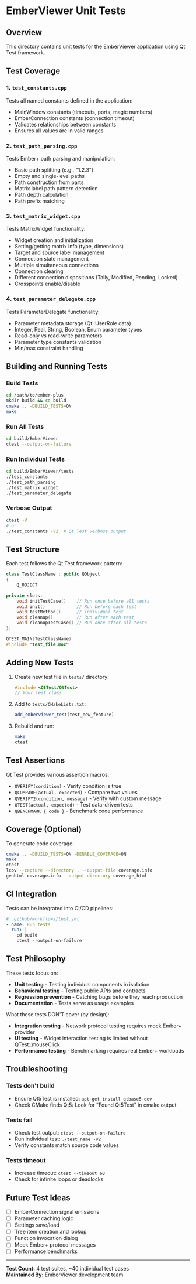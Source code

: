 # EmberViewer Unit Tests

## Overview

This directory contains unit tests for the EmberViewer application using Qt Test framework.

## Test Coverage

### 1. `test_constants.cpp`
Tests all named constants defined in the application:
- MainWindow constants (timeouts, ports, magic numbers)
- EmberConnection constants (connection timeout)
- Validates relationships between constants
- Ensures all values are in valid ranges

### 2. `test_path_parsing.cpp`
Tests Ember+ path parsing and manipulation:
- Basic path splitting (e.g., "1.2.3")
- Empty and single-level paths
- Path construction from parts
- Matrix label path pattern detection
- Path depth calculation
- Path prefix matching

### 3. `test_matrix_widget.cpp`
Tests MatrixWidget functionality:
- Widget creation and initialization
- Setting/getting matrix info (type, dimensions)
- Target and source label management
- Connection state management
- Multiple simultaneous connections
- Connection clearing
- Different connection dispositions (Tally, Modified, Pending, Locked)
- Crosspoints enable/disable

### 4. `test_parameter_delegate.cpp`
Tests ParameterDelegate functionality:
- Parameter metadata storage (Qt::UserRole data)
- Integer, Real, String, Boolean, Enum parameter types
- Read-only vs read-write parameters
- Parameter type constants validation
- Min/max constraint handling

## Building and Running Tests

### Build Tests
```bash
cd /path/to/ember-plus
mkdir build && cd build
cmake .. -DBUILD_TESTS=ON
make
```

### Run All Tests
```bash
cd build/EmberViewer
ctest --output-on-failure
```

### Run Individual Tests
```bash
cd build/EmberViewer/tests
./test_constants
./test_path_parsing
./test_matrix_widget
./test_parameter_delegate
```

### Verbose Output
```bash
ctest -V
# or
./test_constants -v2  # Qt Test verbose output
```

## Test Structure

Each test follows the Qt Test framework pattern:
```cpp
class TestClassName : public QObject
{
    Q_OBJECT

private slots:
    void initTestCase()    // Run once before all tests
    void init()            // Run before each test
    void testMethod()      // Individual test
    void cleanup()         // Run after each test
    void cleanupTestCase() // Run once after all tests
};

QTEST_MAIN(TestClassName)
#include "test_file.moc"
```

## Adding New Tests

1. Create new test file in `tests/` directory:
   ```cpp
   #include <QtTest/QtTest>
   // Your test class
   ```

2. Add to `tests/CMakeLists.txt`:
   ```cmake
   add_emberviewer_test(test_new_feature)
   ```

3. Rebuild and run:
   ```bash
   make
   ctest
   ```

## Test Assertions

Qt Test provides various assertion macros:
- `QVERIFY(condition)` - Verify condition is true
- `QCOMPARE(actual, expected)` - Compare two values
- `QVERIFY2(condition, message)` - Verify with custom message
- `QTEST(actual, expected)` - Test data-driven tests
- `QBENCHMARK { code }` - Benchmark code performance

## Coverage (Optional)

To generate code coverage:
```bash
cmake .. -DBUILD_TESTS=ON -DENABLE_COVERAGE=ON
make
ctest
lcov --capture --directory . --output-file coverage.info
genhtml coverage.info --output-directory coverage_html
```

## CI Integration

Tests can be integrated into CI/CD pipelines:
```yaml
# .github/workflows/test.yml
- name: Run tests
  run: |
    cd build
    ctest --output-on-failure
```

## Test Philosophy

These tests focus on:
- **Unit testing** - Testing individual components in isolation
- **Behavioral testing** - Testing public APIs and contracts
- **Regression prevention** - Catching bugs before they reach production
- **Documentation** - Tests serve as usage examples

What these tests DON'T cover (by design):
- **Integration testing** - Network protocol testing requires mock Ember+ provider
- **UI testing** - Widget interaction testing is limited without QTest::mouseClick
- **Performance testing** - Benchmarking requires real Ember+ workloads

## Troubleshooting

### Tests don't build
- Ensure Qt5Test is installed: `apt-get install qtbase5-dev`
- Check CMake finds Qt5: Look for "Found Qt5Test" in cmake output

### Tests fail
- Check test output: `ctest --output-on-failure`
- Run individual test: `./test_name -v2`
- Verify constants match source code values

### Tests timeout
- Increase timeout: `ctest --timeout 60`
- Check for infinite loops or deadlocks

## Future Test Ideas

- [ ] EmberConnection signal emissions
- [ ] Parameter caching logic
- [ ] Settings save/load
- [ ] Tree item creation and lookup
- [ ] Function invocation dialog
- [ ] Mock Ember+ protocol messages
- [ ] Performance benchmarks

---

**Test Count:** 4 test suites, ~40 individual test cases  
**Maintained By:** EmberViewer development team
